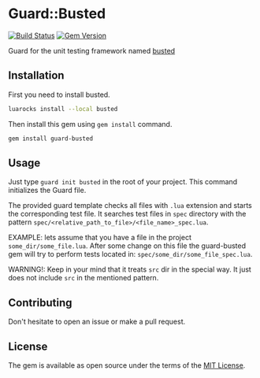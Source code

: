 # Guard::Busted
[![Build Status](https://travis-ci.com/pjezusek/guard-busted.svg?branch=master)](https://travis-ci.com/pjezusek/guard-busted)
[![Gem Version](https://badge.fury.io/rb/guard-busted.svg)](https://badge.fury.io/rb/guard-busted)

Guard for the unit testing framework named [busted](http://olivinelabs.com/busted/)

## Installation

First you need to install busted.

```bash
luarocks install --local busted
```

Then install this gem using `gem install` command.

```bash
gem install guard-busted
```

## Usage

Just type `guard init busted` in the root of your project.
This command initializes the Guard file.

The provided guard template checks all files with `.lua` extension and starts the corresponding test file.
It searches test files in `spec` directory with the pattern `spec/<relative_path_to_file>/<file_name>_spec.lua`.

EXAMPLE: lets assume that you have a file in the project `some_dir/some_file.lua`.
After some change on this file the guard-busted gem will try to perform tests located in: `spec/some_dir/some_file_spec.lua`.

WARNING!: Keep in your mind that it treats `src` dir in the special way.
It just does not include `src` in the mentioned pattern.


## Contributing

Don't hesitate to open an issue or make a pull request.

## License

The gem is available as open source under the terms of the [MIT License](http://opensource.org/licenses/MIT).

